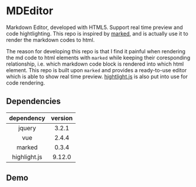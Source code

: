 # MDEditor
Markdown Editor, developed with HTML5. Support real time preview and code hightlighting. This repo is inspired by 
[marked](https://github.com/markedjs/marked), and is actually use it to render the markdown codes to html.

The reason for developing this repo is that I find it painful when rendering the md code to html elements with `marked` while keeping their coresponding 
relationship, i.e. which markdown code block is rendered into which html element. This repo is built upon `marked` and provides a ready-to-use
editor which is able to show real time preview. [hightlight.js](https://github.com/isagalaev/highlight.js) is also put into use for code rendering.

## Dependencies
| dependency | version |
| :---: | :---: |
| jquery | 3.2.1 |
| vue | 2.4.4 |
| marked | 0.3.4 |
| highlight.js | 9.12.0 |

## Demo
